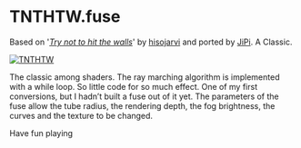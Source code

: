 # TNTHTW.fuse

Based on '_[Try not to hit the walls](https://www.shadertoy.com/view/XsKcDG)_' by [hisojarvi](https://www.shadertoy.com/user/hisojarvi) and ported by [JiPi](../Profiles/JiPi.md). A Classic.

[![TNTHTW](https://user-images.githubusercontent.com/78935215/107889303-e4e0d880-6f11-11eb-80cc-e2e522a632e5.PNG)](https://github.com/nmbr73/Shadertoys/blob/main/TunnelShader/TNTHTW.fuse)


The classic among shaders. The ray marching algorithm is implemented with a while loop. So little code for so much effect. One of my first conversions, but I hadn’t built a fuse out of it yet.
The parameters of the fuse allow the tube radius, the rendering depth, the fog brightness, the curves and the texture to be changed.

Have fun playing
